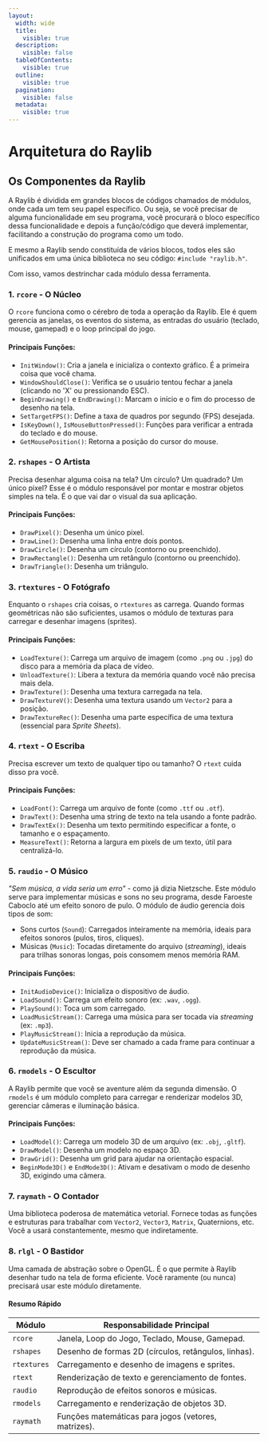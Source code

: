 ```yaml
---
layout:
  width: wide
  title:
    visible: true
  description:
    visible: false
  tableOfContents:
    visible: true
  outline:
    visible: true
  pagination:
    visible: false
  metadata:
    visible: true
---
```


# Arquitetura do Raylib

## Os Componentes da Raylib

A Raylib é dividida em grandes blocos de códigos chamados de módulos, onde cada um tem seu papel específico. Ou seja, se você precisar de alguma funcionalidade em seu programa, você procurará o bloco específico dessa funcionalidade e depois a função/código que deverá implementar, facilitando a construção do programa como um todo.

E mesmo a Raylib sendo constituída de vários blocos, todos eles são unificados em uma única biblioteca no seu código: `#include "raylib.h"`.

Com isso, vamos destrinchar cada módulo dessa ferramenta.

### 1. `rcore` - O Núcleo

O `rcore` funciona como o cérebro de toda a operação da Raylib. Ele é quem gerencia as janelas, os eventos do sistema, as entradas do usuário (teclado, mouse, gamepad) e o loop principal do jogo.

#### Principais Funções:

* `InitWindow()`: Cria a janela e inicializa o contexto gráfico. É a primeira coisa que você chama.
* `WindowShouldClose()`: Verifica se o usuário tentou fechar a janela (clicando no 'X' ou pressionando ESC).
* `BeginDrawing()` e `EndDrawing()`: Marcam o início e o fim do processo de desenho na tela.
* `SetTargetFPS()`: Define a taxa de quadros por segundo (FPS) desejada.
* `IsKeyDown()`, `IsMouseButtonPressed()`: Funções para verificar a entrada do teclado e do mouse.
* `GetMousePosition()`: Retorna a posição do cursor do mouse.

### 2. `rshapes` - O Artista

Precisa desenhar alguma coisa na tela? Um círculo? Um quadrado? Um único pixel? Esse é o módulo responsável por montar e mostrar objetos simples na tela. É o que vai dar o visual da sua aplicação.

#### Principais Funções:

* `DrawPixel()`: Desenha um único pixel.
* `DrawLine()`: Desenha uma linha entre dois pontos.
* `DrawCircle()`: Desenha um círculo (contorno ou preenchido).
* `DrawRectangle()`: Desenha um retângulo (contorno ou preenchido).
* `DrawTriangle()`: Desenha um triângulo.

### 3. `rtextures` - O Fotógrafo

Enquanto o `rshapes` cria coisas, o `rtextures` as carrega. Quando formas geométricas não são suficientes, usamos o módulo de texturas para carregar e desenhar imagens (sprites).

#### Principais Funções:

* `LoadTexture()`: Carrega um arquivo de imagem (como `.png` ou `.jpg`) do disco para a memória da placa de vídeo.
* `UnloadTexture()`: Libera a textura da memória quando você não precisa mais dela.
* `DrawTexture()`: Desenha uma textura carregada na tela.
* `DrawTextureV()`: Desenha uma textura usando um `Vector2` para a posição.
* `DrawTextureRec()`: Desenha uma parte específica de uma textura (essencial para _Sprite Sheets_).

### 4. `rtext` - O Escriba

Precisa escrever um texto de qualquer tipo ou tamanho? O `rtext` cuida disso pra você.

#### Principais Funções:

* `LoadFont()`: Carrega um arquivo de fonte (como `.ttf` ou `.otf`).
* `DrawText()`: Desenha uma string de texto na tela usando a fonte padrão.
* `DrawTextEx()`: Desenha um texto permitindo especificar a fonte, o tamanho e o espaçamento.
* `MeasureText()`: Retorna a largura em pixels de um texto, útil para centralizá-lo.

### 5. `raudio` - O Músico

_"Sem música, a vida seria um erro"_ - como já dizia Nietzsche. Este módulo serve para implementar músicas e sons no seu programa, desde Faroeste Caboclo até um efeito sonoro de pulo. O módulo de áudio gerencia dois tipos de som:

* Sons curtos (`Sound`): Carregados inteiramente na memória, ideais para efeitos sonoros (pulos, tiros, cliques).
* Músicas (`Music`): Tocadas diretamente do arquivo (_streaming_), ideais para trilhas sonoras longas, pois consomem menos memória RAM.

#### Principais Funções:

* `InitAudioDevice()`: Inicializa o dispositivo de áudio.
* `LoadSound()`: Carrega um efeito sonoro (ex: `.wav`, `.ogg`).
* `PlaySound()`: Toca um som carregado.
* `LoadMusicStream()`: Carrega uma música para ser tocada via _streaming_ (ex: `.mp3`).
* `PlayMusicStream()`: Inicia a reprodução da música.
* `UpdateMusicStream()`: Deve ser chamado a cada frame para continuar a reprodução da música.

### 6. `rmodels` - O Escultor

A Raylib permite que você se aventure além da segunda dimensão. O `rmodels` é um módulo completo para carregar e renderizar modelos 3D, gerenciar câmeras e iluminação básica.

#### Principais Funções:

* `LoadModel()`: Carrega um modelo 3D de um arquivo (ex: `.obj`, `.gltf`).
* `DrawModel()`: Desenha um modelo no espaço 3D.
* `DrawGrid()`: Desenha um grid para ajudar na orientação espacial.
* `BeginMode3D()` e `EndMode3D()`: Ativam e desativam o modo de desenho 3D, exigindo uma câmera.

### 7. `raymath` - O Contador

Uma biblioteca poderosa de matemática vetorial. Fornece todas as funções e estruturas para trabalhar com `Vector2`, `Vector3`, `Matrix`, Quaternions, etc. Você a usará constantemente, mesmo que indiretamente.

### 8. `rlgl` - O Bastidor

Uma camada de abstração sobre o OpenGL. É o que permite à Raylib desenhar tudo na tela de forma eficiente. Você raramente (ou nunca) precisará usar este módulo diretamente.

#### Resumo Rápido

| Módulo      | Responsabilidade Principal                           |
| ----------- | ---------------------------------------------------- |
| `rcore`     | Janela, Loop do Jogo, Teclado, Mouse, Gamepad.       |
| `rshapes`   | Desenho de formas 2D (círculos, retângulos, linhas). |
| `rtextures` | Carregamento e desenho de imagens e sprites.         |
| `rtext`     | Renderização de texto e gerenciamento de fontes.     |
| `raudio`    | Reprodução de efeitos sonoros e músicas.             |
| `rmodels`   | Carregamento e renderização de objetos 3D.           |
| `raymath`   | Funções matemáticas para jogos (vetores, matrizes).  |

